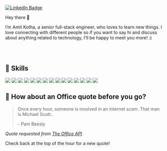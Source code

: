 


[![LinkedIn Badge](https://img.shields.io/badge/LinkedIn-Profile-informational?style=flat&logo=linkedin&logoColor=white&color=0D76A8)](https://www.linkedin.com/in/amit-kotha/)


Hey there 👋

I’m Amit Kotha, a senior full-stack engineer, who loves to learn new things. I love connecting with different people so if you want to say hi and discuss about anything related to technology, I'll be happy to meet you more! :)

<br>
<br>

## 💼 Skills

![](https://img.shields.io/badge/Code-Angular-informational?style=flat&logo=angular&logoColor=white&color=4AB197)
![](https://img.shields.io/badge/Code-JavaScript-informational?style=flat&logo=JavaScript&logoColor=white&color=4AB197)
![](https://img.shields.io/badge/Code-TypeScript-informational?style=flat&logo=TypeScript&logoColor=white&color=4AB197)
![](https://img.shields.io/badge/Code-CSharp-informational?style=flat&logo=c-sharp&logoColor=white&color=4AB197)
![](https://img.shields.io/badge/Code-.NET-informational?style=flat&logo=.net&logoColor=white&color=4AB197)
![](https://img.shields.io/badge/Code-MongoDB-informational?style=flat&logo=MongoDB&logoColor=white&color=4AB197)
![](https://img.shields.io/badge/Code-SQL-informational?style=flat&logo=MySQL&logoColor=white&color=4AB197)
![](https://img.shields.io/badge/Tools-Docker-informational?style=flat&logo=docker&logoColor=white&color=4AB197)
![](https://img.shields.io/badge/Code-.NETCore-informational?style=flat&logo=.net-core&logoColor=white&color=4AB197)
![](https://img.shields.io/badge/Code-.NETMVC-informational?style=flat&logo=.net&logoColor=white&color=4AB197)
![](https://img.shields.io/badge/Code-Azure-informational?style=flat&logo=.net&logoColor=white&color=4AB197)
![](https://img.shields.io/badge/Tools-TFS-informational?style=flat&logo=.net&logoColor=white&color=4AB197)
![](https://img.shields.io/badge/Tools-Github-informational?style=flat&logo=.net&logoColor=white&color=4AB197)
![](https://img.shields.io/badge/Tools-Postman-informational?style=flat&logo=Postman&logoColor=white&color=4AB197)
![](https://img.shields.io/badge/Tools-Jira-informational?style=flat&logo=Jira-Software&logoColor=white&color=4AB197)

## 📣 How about an Office quote before you go?

>Once every hour, someone is involved in an internet scam. That man is Michael Scott..
>
> <p>- Pam Beesly</p>

_Quote requested from [The Office API](https://www.officeapi.dev/)_

Check back at the top of the hour for a new quote!
